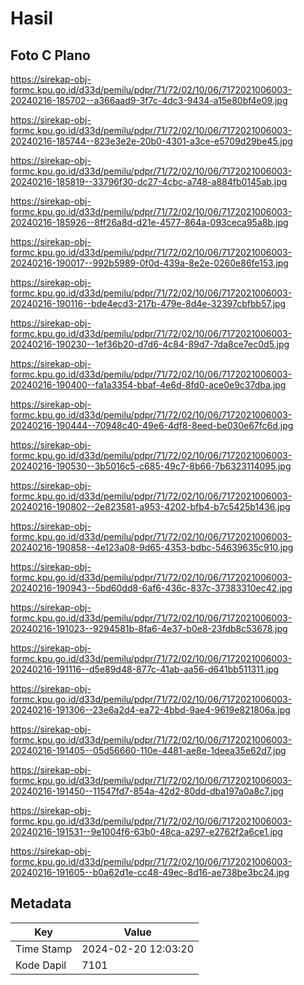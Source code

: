 # Hasil

## Foto C Plano

https://sirekap-obj-formc.kpu.go.id/d33d/pemilu/pdpr/71/72/02/10/06/7172021006003-20240216-185702--a366aad9-3f7c-4dc3-9434-a15e80bf4e09.jpg

https://sirekap-obj-formc.kpu.go.id/d33d/pemilu/pdpr/71/72/02/10/06/7172021006003-20240216-185744--823e3e2e-20b0-4301-a3ce-e5709d29be45.jpg

https://sirekap-obj-formc.kpu.go.id/d33d/pemilu/pdpr/71/72/02/10/06/7172021006003-20240216-185819--33796f30-dc27-4cbc-a748-a884fb0145ab.jpg

https://sirekap-obj-formc.kpu.go.id/d33d/pemilu/pdpr/71/72/02/10/06/7172021006003-20240216-185926--8ff26a8d-d21e-4577-864a-093ceca95a8b.jpg

https://sirekap-obj-formc.kpu.go.id/d33d/pemilu/pdpr/71/72/02/10/06/7172021006003-20240216-190017--992b5989-0f0d-439a-8e2e-0260e86fe153.jpg

https://sirekap-obj-formc.kpu.go.id/d33d/pemilu/pdpr/71/72/02/10/06/7172021006003-20240216-190116--bde4ecd3-217b-479e-8d4e-32397cbfbb57.jpg

https://sirekap-obj-formc.kpu.go.id/d33d/pemilu/pdpr/71/72/02/10/06/7172021006003-20240216-190230--1ef36b20-d7d6-4c84-89d7-7da8ce7ec0d5.jpg

https://sirekap-obj-formc.kpu.go.id/d33d/pemilu/pdpr/71/72/02/10/06/7172021006003-20240216-190400--fa1a3354-bbaf-4e6d-8fd0-ace0e9c37dba.jpg

https://sirekap-obj-formc.kpu.go.id/d33d/pemilu/pdpr/71/72/02/10/06/7172021006003-20240216-190444--70948c40-49e6-4df8-8eed-be030e67fc6d.jpg

https://sirekap-obj-formc.kpu.go.id/d33d/pemilu/pdpr/71/72/02/10/06/7172021006003-20240216-190530--3b5016c5-c685-49c7-8b66-7b6323114095.jpg

https://sirekap-obj-formc.kpu.go.id/d33d/pemilu/pdpr/71/72/02/10/06/7172021006003-20240216-190802--2e823581-a953-4202-bfb4-b7c5425b1436.jpg

https://sirekap-obj-formc.kpu.go.id/d33d/pemilu/pdpr/71/72/02/10/06/7172021006003-20240216-190858--4e123a08-9d65-4353-bdbc-54639635c910.jpg

https://sirekap-obj-formc.kpu.go.id/d33d/pemilu/pdpr/71/72/02/10/06/7172021006003-20240216-190943--5bd60dd8-6af6-436c-837c-37383310ec42.jpg

https://sirekap-obj-formc.kpu.go.id/d33d/pemilu/pdpr/71/72/02/10/06/7172021006003-20240216-191023--9294581b-8fa6-4e37-b0e8-23fdb8c53678.jpg

https://sirekap-obj-formc.kpu.go.id/d33d/pemilu/pdpr/71/72/02/10/06/7172021006003-20240216-191116--d5e89d48-877c-41ab-aa56-d641bb511311.jpg

https://sirekap-obj-formc.kpu.go.id/d33d/pemilu/pdpr/71/72/02/10/06/7172021006003-20240216-191306--23e6a2d4-ea72-4bbd-9ae4-9619e821806a.jpg

https://sirekap-obj-formc.kpu.go.id/d33d/pemilu/pdpr/71/72/02/10/06/7172021006003-20240216-191405--05d56660-110e-4481-ae8e-1deea35e62d7.jpg

https://sirekap-obj-formc.kpu.go.id/d33d/pemilu/pdpr/71/72/02/10/06/7172021006003-20240216-191450--11547fd7-854a-42d2-80dd-dba197a0a8c7.jpg

https://sirekap-obj-formc.kpu.go.id/d33d/pemilu/pdpr/71/72/02/10/06/7172021006003-20240216-191531--9e1004f6-63b0-48ca-a297-e2762f2a6ce1.jpg

https://sirekap-obj-formc.kpu.go.id/d33d/pemilu/pdpr/71/72/02/10/06/7172021006003-20240216-191605--b0a62d1e-cc48-49ec-8d16-ae738be3bc24.jpg


## Metadata

| Key        | Value               |
| ---------- | ------------------- |
| Time Stamp | 2024-02-20 12:03:20 |
| Kode Dapil | 7101                |



